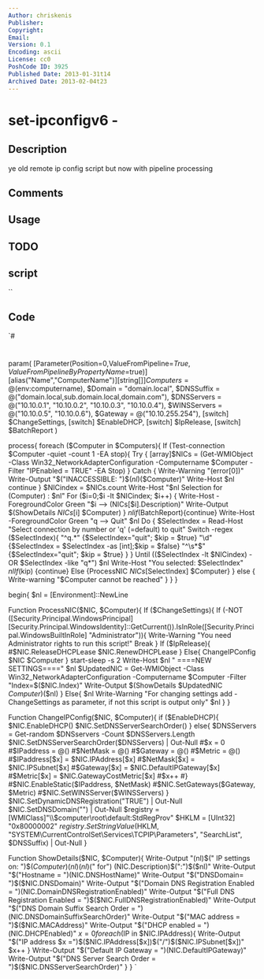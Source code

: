 ```yaml
---
Author: chriskenis
Publisher: 
Copyright: 
Email: 
Version: 0.1
Encoding: ascii
License: cc0
PoshCode ID: 3925
Published Date: 2013-01-31t14
Archived Date: 2013-02-04t23
---
```


# set-ipconfigv6 - 

## Description

ye old remote ip config script but now with pipeline processing

## Comments



## Usage



## TODO



## script

``

## Code

`#
 #
 param(
 [Parameter(Position=0,ValueFromPipeline=$True,ValueFromPipelineByPropertyName=$true)]
 [alias("Name","ComputerName")][string[]]$Computers = @($env:computername),
 $Domain = "domain.local",
 $DNSSuffix = @("domain.local,sub.domain.local,domain.com"),
 $DNSServers = @("10.10.0.1", "10.10.0.2", "10.10.0.3", "10.10.0.4"),
 $WINSServers = @("10.10.0.5", "10.10.0.6"),
 $Gateway = @("10.10.255.254"),
 [switch] $ChangeSettings,
 [switch] $EnableDHCP,
 [switch] $IpRelease, 
 [switch] $BatchReport
 )
 
 process{
 foreach ($Computer in $Computers){
 	If (Test-connection $Computer -quiet -count 1 -EA stop){
 		Try {
 			[array]$NICs = (Get-WMIObject -Class Win32_NetworkAdapterConfiguration -Computername $Computer -Filter "IPEnabled = TRUE" -EA Stop)
 			}
 		Catch {
 			Write-Warning "$($error[0])"
 			Write-Output "$("INACCESSIBLE: ")$($nl)$($Computer)"
 			Write-Host $nl
 			continue
 			}
 		$NICindex = $NICs.count
 		Write-Host "$nl Selection for $($Computer) : $nl"
 		For ($i=0;$i -lt $NICindex; $i++) {
 			Write-Host -ForegroundColor Green "$i --> $($NICs[$i].Description)"
 			Write-Output $(ShowDetails $NICs[$i] $Computer)
 			}
 		$nl
 		if ($BatchReport){continue}
 		Write-Host -ForegroundColor Green "q --> Quit" $nl
 		Do {
 			$SelectIndex = Read-Host "Select connection by number or 'q' (=default) to quit"
 			Switch -regex ($SelectIndex){
 				"^q.*" 	{$SelectIndex="quit"; $kip = $true}
 				"\d" 	{$SelectIndex = $SelectIndex -as [int];$kip = $false}
 				"^\s*$" {$SelectIndex="quit"; $kip = $true}
 			}
 		}
 		Until (($SelectIndex -lt $NICindex) -OR $SelectIndex -like "q*")
 		$nl
 		Write-Host "You selected: $SelectIndex" $nl
 		If ($kip) {continue}
 		Else {ProcessNIC $NICs[$SelectIndex] $Computer}
 	}
 	else {
 		Write-warning "$Computer cannot be reached"
 		}
 	}
 }
 
 begin{
 $nl = [Environment]::NewLine
 
 Function ProcessNIC($NIC, $Computer){
 	If ($ChangeSettings){
 		If (-NOT ([Security.Principal.WindowsPrincipal] [Security.Principal.WindowsIdentity]::GetCurrent()).IsInRole([Security.Principal.WindowsBuiltInRole] "Administrator")){
 			Write-Warning "You need Administrator rights to run this script!"
 			Break
 		}
 		If ($IpRelease){
 			#$NIC.ReleaseDHCPLease
 			$NIC.RenewDHCPLease
 			}
 		Else{
 			ChangeIPConfig $NIC $Computer
 			}
 			start-sleep -s 2
 			Write-Host $nl "    ====NEW SETTINGS====" $nl
 			$UpdatedNIC = Get-WMIObject -Class Win32_NetworkAdapterConfiguration -Computername $Computer -Filter "Index=$($NIC.Index)"
 			Write-Output $(ShowDetails $UpdatedNIC $Computer)$($nl)
 		}
 	Else{
 			$nl
 			Write-Warning "For changing settings add -ChangeSettings as parameter, if not this script is output only"
 			$nl
 		}
 }
 
 Function ChangeIPConfig($NIC, $Computer){
 	if ($EnableDHCP){
 		$NIC.EnableDHCP()
 		$NIC.SetDNSServerSearchOrder()
 		}
 	else{
 		$DNSServers = Get-random $DNSservers -Count $DNSServers.Length
 		$NIC.SetDNSServerSearchOrder($DNSServers) | Out-Null
 		#$x = 0
 		#$IPaddress = @()
 		#$NetMask = @()
 		#$Gateway = @()
 		#$Metric = @()
 			#$IPaddress[$x] = $NIC.IPAddress[$x]
 			#$NetMask[$x] = $NIC.IPSubnet[$x]
 			#$Gateway[$x] = $NIC.DefaultIPGateway[$x]
 			#$Metric[$x] = $NIC.GatewayCostMetric[$x]
 			#$x++
 		#}
 		#$NIC.EnableStatic($IPaddress, $NetMask)
 		#$NIC.SetGateways($Gateway, $Metric)
 		#$NIC.SetWINSServer($WINSServers)
 		}
 	$NIC.SetDynamicDNSRegistration("TRUE") | Out-Null
 	$NIC.SetDNSDomain("") | Out-Null
 	$registry = [WMIClass]"\\$computer\root\default:StdRegProv"
 	$HKLM = [UInt32] "0x80000002"
 	$registry.SetStringValue($HKLM, "SYSTEM\CurrentControlSet\Services\TCPIP\Parameters", "SearchList", $DNSSuffix) | Out-Null
 }
 
 Function ShowDetails($NIC, $Computer){
 	Write-Output "$($nl)$(" IP settings on: ")$($Computer)$($nl)$($nl)$(" for") $($NIC.Description)$(":")$($nl)"
 	Write-Output "$("Hostname = ")$($NIC.DNSHostName)"
 	Write-Output "$("DNSDomain= ")$($NIC.DNSDomain)"
 	Write-Output "$("Domain DNS Registration Enabled = ")$($NIC.DomainDNSRegistrationEnabled)"
 	Write-Output "$("Full DNS Registration Enabled = ")$($NIC.FullDNSRegistrationEnabled)"
 	Write-Output "$("DNS Domain Suffix Search Order = ")$($NIC.DNSDomainSuffixSearchOrder)"
 	Write-Output "$("MAC address = ")$($NIC.MACAddress)"
 	Write-Output "$("DHCP enabled = ")$($NIC.DHCPEnabled)"
 	$x = 0
 	foreach ($IP in $NIC.IPAddress){
 		Write-Output "$("IP address $x =")$($NIC.IPAddress[$x])$("/")$($NIC.IPSubnet[$x])"
 		$x++
 	}
 	Write-Output "$("Default IP Gateway = ")$($NIC.DefaultIPGateway)"
 	Write-Output "$("DNS Server Search Order = ")$($NIC.DNSServerSearchOrder)"
 }
 }
`

